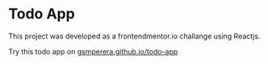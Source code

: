 # Todo App

This project was developed as a frontendmentor.io challange using Reactjs.

Try this todo app on [gsmperera.github.io/todo-app](https://gsmperera.github.io/todo-app/)
